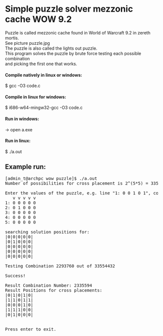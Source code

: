 # Simple puzzle solver mezzonic cache WOW 9.2
Puzzle is called mezzonic cache found in World of Warcraft 9.2 in zereth mortis.\
See picture puzzle.jpg\
The puzzle is also called the lights out puzzle.\
This program solves the puzzle by brute force testing each possible combination\
and picking the first one that works.

#### Compile natively in linux or windows:
$ gcc -O3 code.c

#### Compile in linux for windows:
$ i686-w64-mingw32-gcc -O3 code.c

#### Run in windows:
-> open a.exe

#### Run in linux:
$ ./a.out
 
## Example run:
<pre>
[admin_t@archpc wow puzzle]$ ./a.out 
Number of possibilities for cross placement is 2^(5*5) = 33554432

Enter the values of the puzzle, e.g. line "1: 0 0 1 0 1", confirm each line with enter.
   v v v v v
1: 0 0 0 0 0
2: 0 1 0 0 0
3: 0 0 0 0 0
4: 0 0 0 0 0
5: 0 0 0 0 0

searching solution positions for:
|0|0|0|0|0|
|0|1|0|0|0|
|0|0|0|0|0|
|0|0|0|0|0|
|0|0|0|0|0|
 
Testing Combination 2293760 out of 33554432
 
Success!
 
Result Combination Number: 2335594
Result Positions for cross placements:
|0|1|0|1|0|
|1|1|0|1|1|
|0|0|0|1|0|
|1|1|1|0|0|
|0|1|0|0|0|


Press enter to exit.
</pre>
